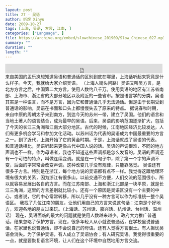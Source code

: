 ```yaml
---
layout: post
title: 27 - 吴语
author: 昕煜 Xinyu
date: 2009-10-27
tags: [上海, 吴语, 方言, 江南, ]
categories: ["Language", ]
file: https://archive.org/embed/slowchinese_201909/Slow_Chinese_027.mp3
summary: ""
duration: ""
length: ""
---
```


<iframe src="https://archive.org/embed/slowchinese_201909/Slow_Chinese_027.mp3" width="500" height="30" frameborder="0" webkitallowfullscreen="true" mozallowfullscreen="true" allowfullscreen></iframe>
来自美国的孟乐岚想知道吴语和普通话的区别到底在哪里，上海话听起来究竟是什么样子。今天，我就给大家介绍吴语。
（上海人街头问路）吴语又叫吴方言，是北方方言之后，中国第二大方言，使用人数约八千万。使用吴语的地区有江苏省南部、上海市、浙江省的大部分地区以及附近的一些省市。按照语言学的分类，吴语其实是一种语言，而不是方言，因为它和普通话几乎无法通话。但是由于长期受到普通话的影响，吴语在书面和口头上都慢慢失去了原来的特点。
据说春秋时期，来自中原的周朝太子来到南方，到达今天的苏州一带，建立了吴国。他们的语言和当地土著人的语言结合，成为最早的吴语。后来，吴语的影响范围逐渐扩大，包括了今天的长江三角洲和江南大部分地区。古代的时候，江南地区经济比较发达，人们有更多机会学习和参加文化活动。以苏州话为代表的吴语成为中国最重要的方言之一。到了近代，上海开始了它的黄金时期。于是，上海话就成了吴语的代表。
和普通话相比，吴语听起来更像古代中国人说的话。吴语的声调很难，不同的地方声调也不一样。作为母语者，我也不知道这些声调都是怎么发音的。吴语的声调还有一个可怕的特点，叫做连续变调。就是在一个句子中，除了第一个字的声调不变，后面的字常常会改变声调。这种改变几乎没有规律，只能靠感觉。
吴语还有很多子方言。特别是在浙江，每个地方说的吴语都有点不一样。我觉得这跟地理环境有很大的关系，因为浙江有很多山，以前交通不方便，人们交流的范围很小，所以就容易发展出各自的方言。而在江苏南部、上海和浙江北部是一块平原，就是长江三角洲，这里的方言差别就比较小。还有一个原因是吴语区没有一个主要的中心，或者说，它的中心常常转移，所以几乎没有一种方言可以作为标准统一整个吴语区。
我找了几位江南的朋友，让他们用自己的方言来说这句话：江南是个好地方，欢迎各地的朋友过来玩。（上海话、苏州话、嘉兴话、杭州话、台州话、温州话）
现在，吴语面临的最大的问题就是使用人数越来越少。政府大力推广普通话，结果忽略了保护方言。现在，很多年轻人从小就说普通话，在学校里说普通话，在家里也说普通话，却不会说自己的母语。还有人觉得方言很土。有人担忧吴语会消失。为了保护吴语，有人成立了吴语协会；有人研究吴语。我觉得很重要的一点，就是要恢复语言环境，让人们在这个环境中自然地用方言交流。
 
